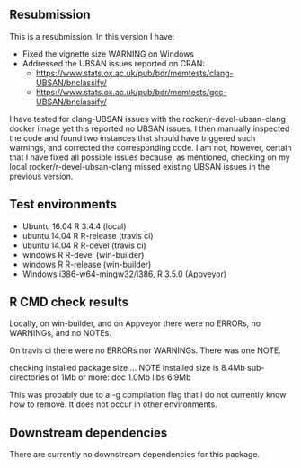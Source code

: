 ## Resubmission
This is a resubmission. In this version I have: 

* Fixed the vignette size WARNING on Windows
* Addressed the UBSAN issues reported on CRAN: 
    * https://www.stats.ox.ac.uk/pub/bdr/memtests/clang-UBSAN/bnclassify/
    * https://www.stats.ox.ac.uk/pub/bdr/memtests/gcc-UBSAN/bnclassify/ 

I have tested for clang-UBSAN issues with the rocker/r-devel-ubsan-clang docker image yet this reported no UBSAN issues. I then manually inspected the code and found two instances that should have triggered such warnings, and corrected the corresponding code. I am not, however, certain that I have fixed all possible issues because, as mentioned, checking on my local rocker/r-devel-ubsan-clang missed existing UBSAN issues in the previous version.

## Test environments
* Ubuntu 16.04 R 3.4.4 (local)
* ubuntu 14.04 R R-release (travis ci)
* ubuntu 14.04 R R-devel (travis ci)
* windows R R-devel (win-builder) 
* windows R R-release (win-builder) 
* Windows i386-w64-mingw32/i386, R 3.5.0  (Appveyor)

## R CMD check results   
Locally, on win-builder, and on Appveyor there were no ERRORs, no WARNINGs, and no NOTEs.  
  
On travis ci there were no ERRORs nor WARNINGs. There was one NOTE. 

  checking installed package size ... NOTE
    installed size is  8.4Mb
    sub-directories of 1Mb or more:
      doc    1.0Mb
      libs   6.9Mb
      
This was probably due to a -g compilation flag that I do not currently know how to remove. It does not occur in other environments. 

## Downstream dependencies
There are currently no downstream dependencies for this package.